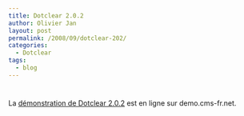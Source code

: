 ```yaml
---
title: Dotclear 2.0.2
author: Olivier Jan
layout: post
permalink: /2008/09/dotclear-202/
categories:
  - Dotclear
tags:
  - blog
---
```

# 

La [démonstration de Dotclear 2.0.2][1] est en ligne sur demo.cms-fr.net.

 [1]: /demo/dotclear